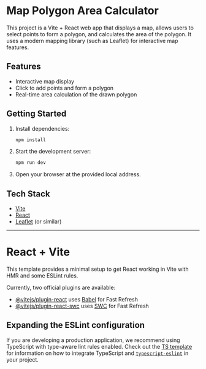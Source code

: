 # Map Polygon Area Calculator

This project is a Vite + React web app that displays a map, allows users to select points to form a polygon, and calculates the area of the polygon. It uses a modern mapping library (such as Leaflet) for interactive map features.

## Features

- Interactive map display
- Click to add points and form a polygon
- Real-time area calculation of the drawn polygon

## Getting Started

1. Install dependencies:

   ```sh
   npm install
   ```

2. Start the development server:

   ```sh
   npm run dev
   ```

3. Open your browser at the provided local address.

## Tech Stack

- [Vite](https://vitejs.dev/)
- [React](https://react.dev/)
- [Leaflet](https://leafletjs.com/) (or similar)

---

# React + Vite

This template provides a minimal setup to get React working in Vite with HMR and some ESLint rules.

Currently, two official plugins are available:

- [@vitejs/plugin-react](https://github.com/vitejs/vite-plugin-react/blob/main/packages/plugin-react) uses [Babel](https://babeljs.io/) for Fast Refresh
- [@vitejs/plugin-react-swc](https://github.com/vitejs/vite-plugin-react/blob/main/packages/plugin-react-swc) uses [SWC](https://swc.rs/) for Fast Refresh

## Expanding the ESLint configuration

If you are developing a production application, we recommend using TypeScript with type-aware lint rules enabled. Check out the [TS template](https://github.com/vitejs/vite/tree/main/packages/create-vite/template-react-ts) for information on how to integrate TypeScript and [`typescript-eslint`](https://typescript-eslint.io) in your project.

